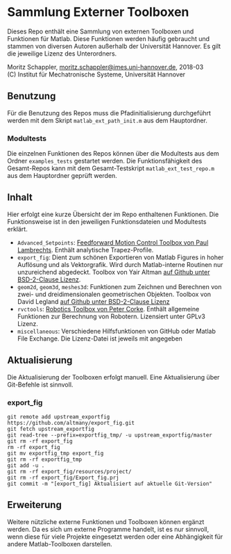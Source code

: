 # Sammlung Externer Toolboxen

Dieses Repo enthält eine Sammlung von externen Toolboxen und Funktionen für Matlab. Diese Funktionen werden häufig gebraucht und stammen von diversen Autoren außerhalb der Universität Hannover. Es gilt die jeweilige Lizenz des Unterordners.

Moritz Schappler, moritz.schappler@imes.uni-hannover.de, 2018-03  
(C) Institut für Mechatronische Systeme, Universität Hannover

## Benutzung

Für die Benutzung des Repos muss die Pfadinitialisierung durchgeführt werden mit dem Skript `matlab_ext_path_init.m` aus dem Hauptordner.

### Modultests

Die einzelnen Funktionen des Repos können über die Modultests aus dem Ordner `examples_tests` gestartet werden. Die Funktionsfähigkeit des Gesamt-Repos kann mit dem Gesamt-Testskript `matlab_ext_test_repo.m` aus dem Hauptordner geprüft werden.

## Inhalt

Hier erfolgt eine kurze Übersicht der im Repo enthaltenen Funktionen. Die Funktionsweise ist in den jeweiligen Funktionsdateien und Modultests erklärt.

* `Advanced_Setpoints`: [Feedforward Motion Control Toolbox von Paul Lambrechts](https://de.mathworks.com/matlabcentral/fileexchange/16352-advanced-setpoints-for-motion-systems). Enthält analytische Trapez-Profile.
* `export_fig`: Dient zum schönen Exportieren von Matlab Figures in hoher Auflösung und als Vektorgrafik. Wird durch Matlab-interne Routinen nur unzureichend abgedeckt. Toolbox von Yair Altman [auf Github unter BSD-2-Clause Lizenz](https://github.com/altmany/export_fig).
* `geom2d`, `geom3d`, `meshes3d`: Funktionen zum Zeichnen und Berechnen von zwei- und dreidimensionalen geometrischen Objekten. Toolbox von David Legland [auf Github unter BSD-2-Clause Lizenz](https://github.com/mattools/matGeom)
* `rvctools`: [Robotics Toolbox von Peter Corke](http://petercorke.com/wordpress/toolboxes/robotics-toolbox). Enthält allgemeine Funktionen zur Berechnung von Robotern. Lizensiert unter GPLv3 Lizenz.
* `miscellaneous`: Verschiedene Hilfsfunktionen von GitHub oder Matlab File Exchange. Die Lizenz-Datei ist jeweils mit angegeben

## Aktualisierung

Die Aktualisierung der Toolboxen erfolgt manuell. Eine Aktualisierung über Git-Befehle ist sinnvoll.

### export_fig

```
git remote add upstream_exportfig https://github.com/altmany/export_fig.git
git fetch upstream_exportfig
git read-tree --prefix=exportfig_tmp/ -u upstream_exportfig/master
git rm -rf export_fig
rm -rf export_fig
git mv exportfig_tmp export_fig
git rm -rf exportfig_tmp
git add -u .
git rm -rf export_fig/resources/project/
git rm -rf export_fig/Export_fig.prj
git commit -m "[export_fig] Aktualisiert auf aktuelle Git-Version"
```

## Erweiterung

Weitere nützliche externe Funktionen und Toolboxen können ergänzt werden. Da es sich um externe Programme handelt, ist es nur sinnvoll, wenn diese für viele Projekte eingesetzt werden oder eine Abhängigkeit für andere Matlab-Toolboxen darstellen.

